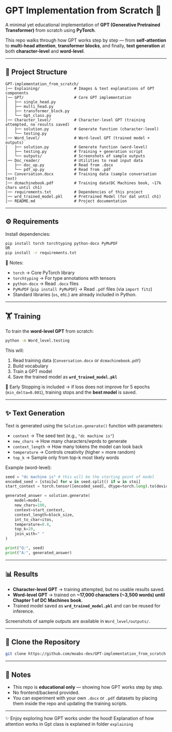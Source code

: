 # GPT Implementation from Scratch 🚀  

A minimal yet educational implementation of **GPT (Generative Pretrained Transformer)** from scratch using **PyTorch**.  

This repo walks through how GPT works step by step — from **self-attention** to **multi-head attention**, **transformer blocks**, and finally, **text generation** at both **character-level** and **word-level**.  

---

## 📂 Project Structure  

```
GPT-implementation_from_scratch/
│── Explaining/               # Images & text explanations of GPT components
│── GPT/                      # Core GPT implementation
│   ├── single_head.py
│   ├── multi_head.py
│   ├── transformer_block.py
│   └── Gpt_class.py
│── Character_level/          # Character-level GPT (training attempted, no results saved)
│   ├── solution.py           # Generate function (character-level)
│   └── testing.py
│── Word_level/               # Word-level GPT (trained model + outputs)
│   ├── solution.py           # Generate function (word-level)
│   ├── testing.py            # Training + generation script
│   └── outputs/              # Screenshots of sample outputs
│── Doc_reader/               # Utilities to read input data
│   ├── doc_up.py             # Read from .docx
│   └── pdf_up.py             # Read from .pdf
│── Conversation.docx         # Training data (sample conversation text)
│── dcmachinebook.pdf         # Training data(DC Machines book, ~17k chars until ch1)
│── requirements.txt          # Dependencies of this project
│── wrd_trained_model.pkl     # Pretrained Model (for dat until ch1)
│── README.md                 # Project documentation
```

---

## ⚙️ Requirements  

Install dependencies:  

```bash
pip install torch torchtyping python-docx PyMuPDF
OR
pip install -r requirements.txt
```

📌 Notes:  
- `torch` → Core PyTorch library  
- `torchtyping` → For type annotations with tensors  
- `python-docx` → Read `.docx` files  
- `PyMuPDF` (`pip install PyMuPDF`) → Read `.pdf` files (via `import fitz`)  
- Standard libraries (`os`, etc.) are already included in Python.  


---

## 🏋️ Training  

To train the **word-level GPT** from scratch:  

```bash
python -m Word_level.testing
```

This will:  
1. Read training data (`Conversation.docx` or `dcmachinebook.pdf`)  
2. Build vocabulary  
3. Train a GPT model  
4. Save the trained model as **`wrd_trained_model.pkl`**  

📌 Early Stopping is included → if loss does not improve for 5 epochs (`min_delta=0.001`), training stops and the **best model** is saved.  

---

## ✨ Text Generation  

Text is generated using the `Solution.generate()` function with parameters:  

- `context` → The seed text (e.g., `"dc machine is"`)  
- `new_chars` → How many characters/wprds to generate
- `context_length` → How many tokens the model can look back  
- `temperature` → Controls creativity (higher = more random)  
- `top_k` → Sample only from top-k most likely words  

Example (word-level):  

```python
seed = "dc machine is" # this will be the starting point of model
encoded_seed = [stoi[w] for w in seed.split() if w in stoi]
start_context = torch.tensor([encoded_seed], dtype=torch.long).to(device)

generated_answer = solution.generate(
    model=model,
    new_chars=100,
    context=start_context,
    context_length=block_size,
    int_to_char=itos,
    temperature=0.8,
    top_k=20,
    join_with=" "
)

print("Q:", seed)
print("A:", generated_answer)
```

---

## 📊 Results  

- **Character-level GPT** → training attempted, but no usable results saved.  
- **Word-level GPT** → trained on **~17,000 characters (~3,500 words) until Chapter 1 of DC Machines book**.  
- Trained model saved as **`wrd_trained_model.pkl`** and can be reused for inference.  

Screenshots of sample outputs are available in `Word_level/outputs/`.  

---

## 🔗 Clone the Repository  

```bash
git clone https://github.com/moabs-dev/GPT-implementation_from_scratch
```

---

## 📜 Notes  

- This repo is **educational only** — showing how GPT works step by step.  
- No frontend/backend provided.  
- You can experiment with your own `.docx` or `.pdf` datasets by placing them inside the repo and updating the training scripts.  

---

✨ Enjoy exploring how GPT works under the hood! 
Explanation of how attention works in Gpt class is explained in folder `explaining`
